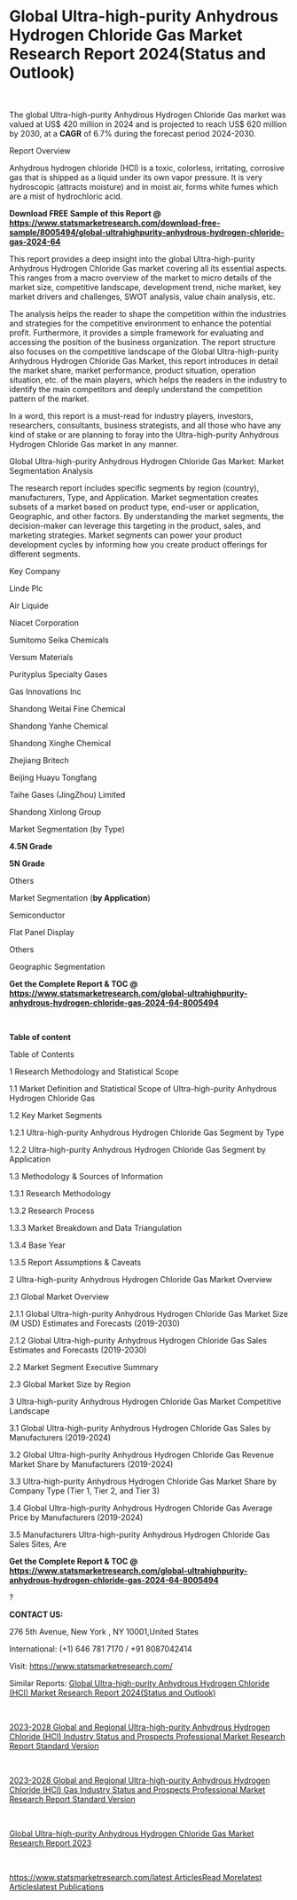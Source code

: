 <h1>Global Ultra-high-purity Anhydrous Hydrogen Chloride Gas Market Research Report 2024(Status and Outlook)</h1><br/><p>The global Ultra-high-purity Anhydrous Hydrogen Chloride Gas market was valued at US$ 420 million in 2024 and is projected to reach US$ 620 million by 2030, at a <strong>CAGR</strong> of 6.7% during the forecast period 2024-2030.</p>
 
 
 
 <p>Report Overview</p>
 
 
 
 <p>Anhydrous hydrogen chloride (HCl) is a toxic, colorless, irritating, corrosive gas that is shipped as a liquid under its own vapor pressure. It is very hydroscopic (attracts moisture) and in moist air, forms white fumes which are a mist of hydrochloric acid.</p>
 
 
 
 <p><strong>Download FREE Sample of this Report @ <a href="https://www.statsmarketresearch.com/download-free-sample/8005494/global-ultrahighpurity-anhydrous-hydrogen-chloride-gas-2024-64">https://www.statsmarketresearch.com/download-free-sample/8005494/global-ultrahighpurity-anhydrous-hydrogen-chloride-gas-2024-64</a></strong></p>
 
 
 
 <p>This report provides a deep insight into the global Ultra-high-purity Anhydrous Hydrogen Chloride Gas market covering all its essential aspects. This ranges from a macro overview of the market to micro details of the market size, competitive landscape, development trend, niche market, key market drivers and challenges, SWOT analysis, value chain analysis, etc.</p>
 
 
 
 <p>The analysis helps the reader to shape the competition within the industries and strategies for the competitive environment to enhance the potential profit. Furthermore, it provides a simple framework for evaluating and accessing the position of the business organization. The report structure also focuses on the competitive landscape of the Global Ultra-high-purity Anhydrous Hydrogen Chloride Gas Market, this report introduces in detail the market share, market performance, product situation, operation situation, etc. of the main players, which helps the readers in the industry to identify the main competitors and deeply understand the competition pattern of the market.</p>
 
 
 
 <p>In a word, this report is a must-read for industry players, investors, researchers, consultants, business strategists, and all those who have any kind of stake or are planning to foray into the Ultra-high-purity Anhydrous Hydrogen Chloride Gas market in any manner.</p>
 
 
 
 <p>Global Ultra-high-purity Anhydrous Hydrogen Chloride Gas Market: Market Segmentation Analysis</p>
 
 
 
 <p>The research report includes specific segments by region (country), manufacturers, Type, and Application. Market segmentation creates subsets of a market based on product type, end-user or application, Geographic, and other factors. By understanding the market segments, the decision-maker can leverage this targeting in the product, sales, and marketing strategies. Market segments can power your product development cycles by informing how you create product offerings for different segments.</p>
 
 
 
 <p>Key Company</p>
 
 
 
 <p>Linde Plc</p>
 
 
 
 <p>Air Liquide</p>
 
 
 
 <p>Niacet Corporation</p>
 
 
 
 <p>Sumitomo Seika Chemicals</p>
 
 
 
 <p>Versum Materials</p>
 
 
 
 <p>Purityplus Specialty Gases</p>
 
 
 
 <p>Gas Innovations Inc</p>
 
 
 
 <p>Shandong Weitai Fine Chemical</p>
 
 
 
 <p>Shandong Yanhe Chemical</p>
 
 
 
 <p>Shandong Xinghe Chemical</p>
 
 
 
 <p>Zhejiang Britech</p>
 
 
 
 <p>Beijing Huayu Tongfang</p>
 
 
 
 <p>Taihe Gases (JingZhou) Limited</p>
 
 
 
 <p>Shandong Xinlong Group</p>
 
 
 
 <p>Market Segmentation (by Type)</p>
 
 
 
 <p><strong>4.5N Grade</strong></p>
 
 
 
 <p><strong>5N Grade</strong></p>
 
 
 
 <p>Others</p>
 
 
 
 <p>Market Segmentation (<strong>by Application</strong>)</p>
 
 
 
 <p>Semiconductor</p>
 
 
 
 <p>Flat Panel Display</p>
 
 
 
 <p>Others</p>
 
 
 
 <p>Geographic Segmentation</p>
 
 
 
 <div><b>Get the Complete Report & TOC @ <a href="https://www.statsmarketresearch.com/global-ultrahighpurity-anhydrous-hydrogen-chloride-gas-2024-64-8005494">https://www.statsmarketresearch.com/global-ultrahighpurity-anhydrous-hydrogen-chloride-gas-2024-64-8005494</a></b></div>
 
 
 
 <p><br />
 
 <b>Table of content</b></p>
 
 
 
 <p>Table of Contents<br />
 
 1 Research Methodology and Statistical Scope<br />
 
 1.1 Market Definition and Statistical Scope of Ultra-high-purity Anhydrous Hydrogen Chloride Gas<br />
 
 1.2 Key Market Segments<br />
 
 1.2.1 Ultra-high-purity Anhydrous Hydrogen Chloride Gas Segment by Type<br />
 
 1.2.2 Ultra-high-purity Anhydrous Hydrogen Chloride Gas Segment by Application<br />
 
 1.3 Methodology & Sources of Information<br />
 
 1.3.1 Research Methodology<br />
 
 1.3.2 Research Process<br />
 
 1.3.3 Market Breakdown and Data Triangulation<br />
 
 1.3.4 Base Year<br />
 
 1.3.5 Report Assumptions & Caveats<br />
 
 2 Ultra-high-purity Anhydrous Hydrogen Chloride Gas Market Overview<br />
 
 2.1 Global Market Overview<br />
 
 2.1.1 Global Ultra-high-purity Anhydrous Hydrogen Chloride Gas Market Size (M USD) Estimates and Forecasts (2019-2030)<br />
 
 2.1.2 Global Ultra-high-purity Anhydrous Hydrogen Chloride Gas Sales Estimates and Forecasts (2019-2030)<br />
 
 2.2 Market Segment Executive Summary<br />
 
 2.3 Global Market Size by Region<br />
 
 3 Ultra-high-purity Anhydrous Hydrogen Chloride Gas Market Competitive Landscape<br />
 
 3.1 Global Ultra-high-purity Anhydrous Hydrogen Chloride Gas Sales by Manufacturers (2019-2024)<br />
 
 3.2 Global Ultra-high-purity Anhydrous Hydrogen Chloride Gas Revenue Market Share by Manufacturers (2019-2024)<br />
 
 3.3 Ultra-high-purity Anhydrous Hydrogen Chloride Gas Market Share by Company Type (Tier 1, Tier 2, and Tier 3)<br />
 
 3.4 Global Ultra-high-purity Anhydrous Hydrogen Chloride Gas Average Price by Manufacturers (2019-2024)<br />
 
 3.5 Manufacturers Ultra-high-purity Anhydrous Hydrogen Chloride Gas Sales Sites, Are</p>
 
 
 
 <div><b>Get the Complete Report & TOC @ <a href="https://www.statsmarketresearch.com/global-ultrahighpurity-anhydrous-hydrogen-chloride-gas-2024-64-8005494">https://www.statsmarketresearch.com/global-ultrahighpurity-anhydrous-hydrogen-chloride-gas-2024-64-8005494</a></b></div>
 
 
 
 <p>? </p>
 
 
 
 <p><b>CONTACT US:</b><br />
 
 276 5th Avenue, New York , NY 10001,United States<br />
 
 International: (+1) 646 781 7170 / +91 8087042414<br />
 
 Visit: <a href="https://www.statsmarketresearch.com/">https://www.statsmarketresearch.com/</a><br />
 
 Similar Reports: <a href="https://www.statsmarketresearch.com/global-ultrahighpurity-anhydrous-hydrogen-chloride-gas-2024-64-8005494">Global Ultra-high-purity Anhydrous Hydrogen Chloride (HCl) Market Research Report 2024(Status and Outlook)</a><br />
 
 <br />
 
 <a href="https://www.statsmarketresearch.com/global-ultrahighpurity-anhydrous-hydrogen-chloride-gas-2024-64-8005494">2023-2028 Global and Regional Ultra-high-purity Anhydrous Hydrogen Chloride (HCl) Industry Status and Prospects Professional Market Research Report Standard Version</a><br />
 
 <br />
 
 <a href="https://www.statsmarketresearch.com/global-ultrahighpurity-anhydrous-hydrogen-chloride-gas-2024-64-8005494">2023-2028 Global and Regional Ultra-high-purity Anhydrous Hydrogen Chloride (HCl) Gas Industry Status and Prospects Professional Market Research Report Standard Version</a><br />
 
 <br />
 
 <a href="https://www.statsmarketresearch.com/global-ultrahighpurity-anhydrous-hydrogen-chloride-gas-2024-64-8005494">Global Ultra-high-purity Anhydrous Hydrogen Chloride Gas Market Research Report 2023</a><br />
 
 <br />
 
 <a href="https://gyeongbokgung.com">https://www.statsmarketresearch.com/</a><a href="https://hallyeomaritime.com">latest Articles</a><a href="https://jingwansa.com">Read More</a><a href="https://nguoiviet.jp/">latest Articles</a><a href="https://www.intelmarketresearch.com/">latest Publications</a></p>